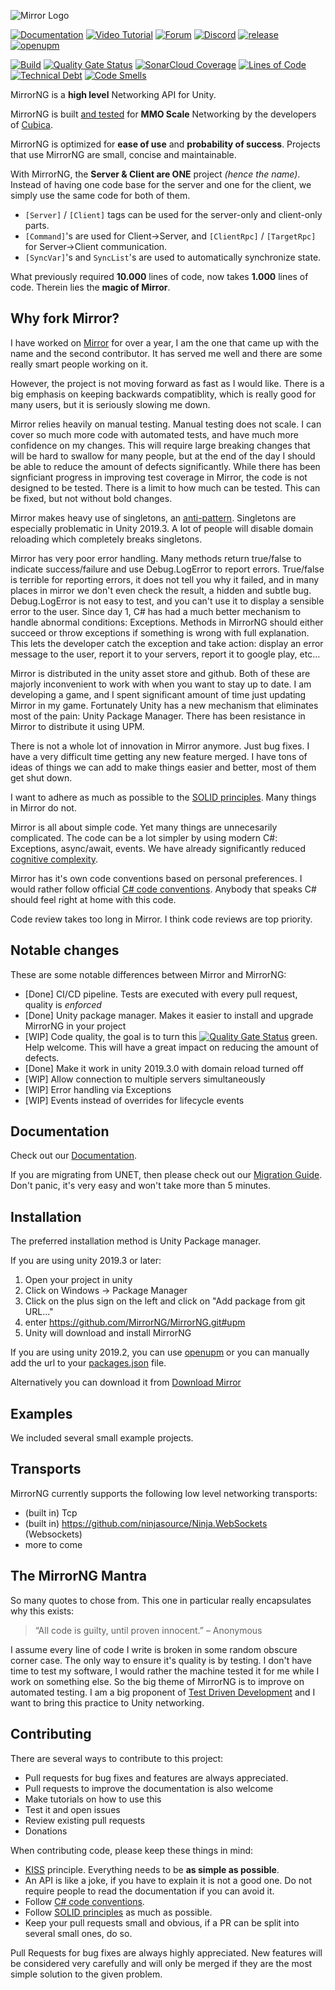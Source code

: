 ![Mirror Logo](https://i.imgur.com/ikP9eYs.png)

[![Documentation](https://img.shields.io/badge/documentation-brightgreen.svg)](https://mirrorng.github.io/MirrorNG/)
[![Video Tutorial](https://img.shields.io/badge/video_tutorial-brightgreen.svg)](https://www.youtube.com/playlist?list=PLkx8oFug638oBYF5EOwsSS-gOVBXj1dkP)
[![Forum](https://img.shields.io/badge/forum-brightgreen.svg)](https://forum.unity.com/threads/mirror-networking-for-unity-aka-hlapi-community-edition.425437/)
[![Discord](https://img.shields.io/discord/343440455738064897.svg)](https://discordapp.com/invite/N9QVxbM)
[![release](https://img.shields.io/github/release/MirrorNG/MirrorNG.svg)](https://github.com/MirrorNG/MirrorNG/releases/latest)
[![openupm](https://img.shields.io/npm/v/com.mirrorng.mirrorng?label=openupm&registry_uri=https://package.openupm.com)](https://openupm.com/packages/com.mirrorng.mirrorng/)

[![Build](https://github.com/MirrorNG/MirrorNG/workflows/CI/badge.svg)](https://github.com/MirrorNG/MirrorNG/actions?query=workflow%3ACI)
[![Quality Gate Status](https://sonarcloud.io/api/project_badges/measure?project=MirrorNG_MirrorNG&metric=alert_status)](https://sonarcloud.io/dashboard?id=MirrorNG_MirrorNG)
[![SonarCloud Coverage](https://sonarcloud.io/api/project_badges/measure?project=MirrorNG_MirrorNG&metric=coverage)](https://sonarcloud.io/component_measures?id=MirrorNG_MirrorNG&metric=coverage)
[![Lines of Code](https://sonarcloud.io/api/project_badges/measure?project=MirrorNG_MirrorNG&metric=ncloc)](https://sonarcloud.io/dashboard?id=MirrorNG_MirrorNG)
[![Technical Debt](https://sonarcloud.io/api/project_badges/measure?project=MirrorNG_MirrorNG&metric=sqale_index)](https://sonarcloud.io/dashboard?id=MirrorNG_MirrorNG)
[![Code Smells](https://sonarcloud.io/api/project_badges/measure?project=MirrorNG_MirrorNG&metric=code_smells)](https://sonarcloud.io/dashboard?id=MirrorNG_MirrorNG)


MirrorNG is a **high level** Networking API for Unity.

MirrorNG is built [and tested](https://www.youtube.com/watch?v=mDCNff1S9ZU) for **MMO Scale** Networking by the developers of  [Cubica](https://cubica.net).

MirrorNG is optimized for **ease of use** and **probability of success**. Projects that use MirrorNG are small, concise and maintainable.

With MirrorNG, the **Server & Client are ONE** project _(hence the name)_. Instead of having one code base for the server and one for the client, we simply use the same code for both of them.
* `[Server]` / `[Client]` tags can be used for the server-only and client-only parts.
* `[Command]`'s are used for Client->Server, and `[ClientRpc]` / `[TargetRpc]` for Server->Client communication.
* `[SyncVar]`'s and `SyncList`'s are used to automatically synchronize state.

What previously required **10.000** lines of code, now takes **1.000** lines of code. Therein lies the **magic of Mirror**.

## Why fork Mirror?
I have worked on [Mirror](https://github.com/vis2k/Mirror) for over a year, I am the one that came up with the name and the second contributor. It has served me well and there are some really smart people working on it.

However, the project is not moving forward as fast as I would like. There is a big emphasis on keeping backwards compatiblity, which is really good for many users, but it is seriously slowing me down.

Mirror relies heavily on manual testing.  Manual testing does not scale. I can cover so much more code with automated tests, and have much more confidence on my changes. This will require large breaking changes that will be hard to swallow for many people,  but at the end of the day I should be able to reduce the amount of defects significantly. While there has been signficiant progress in improving test coverage in Mirror, the code is not designed to be tested. There is a limit to how much can be tested.  This can be fixed, but not without bold changes.

Mirror makes heavy use of singletons, an [anti-pattern](https://www.dotnetcurry.com/patterns-practices/1350/singleton-design-anti-pattern-csharp). Singletons are especially problematic in Unity 2019.3.  A lot of people will disable domain reloading which completely breaks singletons. 

Mirror has very poor error handling. Many methods return true/false to indicate success/failure and use Debug.LogError to report errors. True/false is terrible for reporting errors,  it does not tell you why it failed, and in many places in mirror we don't even check the result, a hidden and subtle bug. Debug.LogError is not easy to test, and you can't use it to display a sensible error to the user. Since day 1, C# has had a much better mechanism to handle abnormal conditions: Exceptions. Methods in MirrorNG should either succeed or throw exceptions if something is wrong with full explanation. This lets the developer catch the exception and take action:  display an error message to the user, report it to your servers, report it to google play, etc...

Mirror is distributed in the unity asset store and github. Both of these are majorly inconvenient to work with when you want to stay up to date.  I am developing a game,  and I spent significant amount of time just updating Mirror in my game. Fortunately Unity has a new mechanism that eliminates most of the pain:  Unity Package Manager.  There has been resistance in Mirror to distribute it using UPM.

There is not a whole lot of innovation in Mirror anymore.  Just bug fixes. I have a very difficult time getting any new feature merged.  I have tons of ideas of things we can add to make things easier and better, most of them get shut down.

I want to adhere as much as possible to the [SOLID principles](https://en.wikipedia.org/wiki/SOLID). Many things in Mirror do not.

Mirror is all about simple code. Yet many things are unnecesarily complicated. The code can be a lot simpler by using modern C#: Exceptions, async/await, events.  We have already significantly reduced [cognitive complexity](https://sonarcloud.io/project/activity?custom_metrics=cognitive_complexity&graph=custom&id=MirrorNG_MirrorNG).

Mirror has it's own code conventions based on personal preferences.  I would rather follow official [C# code conventions](https://docs.microsoft.com/en-us/dotnet/csharp/programming-guide/inside-a-program/coding-conventions).  Anybody that speaks C# should feel right at home with this code.

Code review takes too long in Mirror. I think code reviews are top priority.

## Notable changes

These are some notable differences between Mirror and MirrorNG:
* [Done] CI/CD pipeline.  Tests are executed with every pull request, quality is *enforced*
* [Done] Unity package manager.  Makes it easier to install and upgrade MirrorNG in your project
* [WIP] Code quality,  the goal is to turn this [![Quality Gate Status](https://sonarcloud.io/api/project_badges/measure?project=MirrorNG_MirrorNG&metric=alert_status)](https://sonarcloud.io/dashboard?id=MirrorNG_MirrorNG) green. Help welcome. This will have a great impact on reducing the amount of defects.
* [Done] Make it work in unity 2019.3.0 with domain reload turned off 
* [WIP] Allow connection to multiple servers simultaneously
* [WIP] Error handling via Exceptions
* [WIP] Events instead of overrides for lifecycle events

## Documentation
Check out our [Documentation](https://mirrorng.github.io/MirrorNG/).

If you are migrating from UNET, then please check out our [Migration Guide](https://mirrorng.github.io/MirrorNG//General/Migration.html). Don't panic, it's very easy and won't take more than 5 minutes.

## Installation
The preferred installation method is Unity Package manager.

If you are using unity 2019.3 or later: 

1) Open your project in unity
2) Click on Windows -> Package Manager
3) Click on the plus sign on the left and click on "Add package from git URL..."
4) enter https://github.com/MirrorNG/MirrorNG.git#upm
5) Unity will download and install MirrorNG

If you are using unity 2019.2, you can use [openupm](https://openupm.com/packages/com.mirrorng.mirrorng/) or you can manually add the url to your [packages.json](https://docs.unity3d.com/Manual/upm-git.html) file. 

Alternatively you can download it from [Download Mirror](https://github.com/MirrorNG/MirrorNG/releases) 

## Examples
We included several small example projects.

## Transports
MirrorNG currently supports the following low level networking transports:

* (built in) Tcp
* (built in) https://github.com/ninjasource/Ninja.WebSockets (Websockets)
* more to come

## The MirrorNG Mantra
So many quotes to chose from.  This one in particular really encapsulates why this exists:

> “All code is guilty, until proven innocent.” – Anonymous

I assume every line of code I write is broken in some random obscure corner case. The only way to ensure it's quality is by testing. I don't have time to test my software,  I would rather the machine tested it for me while I work on something else. So the big theme of MirrorNG is to improve on automated testing. I am a big proponent of [Test Driven Development](https://www.guru99.com/test-driven-development.html) and I want to bring this practice to Unity networking.

## Contributing

There are several ways to contribute to this project:

* Pull requests for bug fixes and features are always appreciated.
* Pull requests to improve the documentation is also welcome
* Make tutorials on how to use this
* Test it and open issues
* Review existing pull requests
* Donations

When contributing code, please keep these things in mind:

* [KISS](https://en.wikipedia.org/wiki/KISS_principle) principle. Everything needs to be **as simple as possible**. 
* An API is like a joke,  if you have to explain it is not a good one.  Do not require people to read the documentation if you can avoid it.
* Follow [C# code conventions](https://docs.microsoft.com/en-us/dotnet/csharp/programming-guide/inside-a-program/coding-conventions).
* Follow [SOLID principles](https://en.wikipedia.org/wiki/SOLID) as much as possible. 
* Keep your pull requests small and obvious,  if a PR can be split into several small ones, do so.

Pull Requests for bug fixes are always highly appreciated. New features will be considered very carefully and will only be merged if they are the most simple solution to the given problem.

